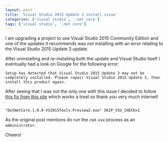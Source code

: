 ```yaml
---
layout: post
title: 'Visual Studio 2015 Update 3 install issue'
categories: ['visual studio', '.net core']
tags: ['visual studio', '.net core']
---
```

I am upgrading a project to use Visual Studio 2015 Community Edition and one of the updates it recommends was not installing with an error relating to the Visual Studio 2015 Update 3 update. 

After uninstalling and re-installing both the update and Visual Studio itself I eventually had a look on Google for the following error:

```
Setup has detected that Visual Studio 2015 Update 3 may not be completely installed. Please repair Visual Studio 2015 Update 3, then install this product again.
```


After seeing that I was not the only one with this issue I decided to follow [this fix from this site](https://swimmingpooldotnet.wordpress.com/2016/07/23/setup-has-detected-that-visual-studio-2015-update-3-may-not-be-completely-installed-please-repair-visual-studio-2015-update-3-then-install-this-product-again/) which works a treat so thank you very much internet!

```

"DotNetCore.1.0.0-VS2015Tools.Preview2.exe" SKIP_VSU_CHECK=1

```

As the original post mentions do run the `cmd.exe` process as an `administrator`.

Cheers!